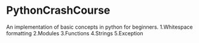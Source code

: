 # PythonCrashCourse
An implementation of basic concepts in python for beginners.
1.Whitespace formatting
2.Modules
3.Functions
4.Strings
5.Exception
